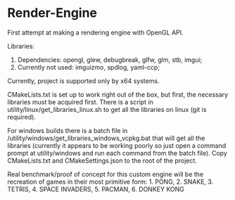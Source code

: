 # Render-Engine

First attempt at making a rendering engine with OpenGL API.

Libraries:

1. Dependencies: opengl, glew, debugbreak, glfw, glm, stb, imgui;
2. Currently not used: imguizmo, spdlog, yaml-ccp;

Currently, project is supported only by x64 systems.

CMakeLists.txt is set up to work right out of the box, but first, the necessary libraries must be acquired first. There
is a script in utility/linux/get_libraries_linux.sh to get all the libraries on linux (git is required).

For windows builds there is a batch file in /utility/windows/get_libraries_windows_vcpkg.bat that will get all the
libraries (currently it appears to be working poorly so just open a command prompt at utility/windows and run each
command from the batch file). Copy CMakeLists.txt and CMakeSettings.json to the root of the project.

Real benchmark/proof of concept for this custom engine will be the recreation of games in their most primitive form: 1. PONG, 2. SNAKE, 3. TETRIS, 4. SPACE INVADERS, 5. PACMAN, 6. DONKEY KONG
